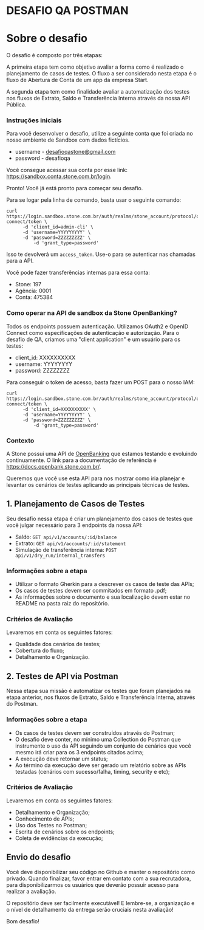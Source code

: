 # DESAFIO QA POSTMAN

# Sobre o desafio

O desafio é composto por três etapas:

A primeira etapa tem como objetivo avaliar a forma como é realizado o planejamento de casos de testes. O fluxo a ser considerado nesta etapa é o fluxo de Abertura de Conta de um app da empresa Start.

A segunda etapa tem como finalidade avaliar a automatização dos testes nos fluxos de Extrato, Saldo e Transferência Interna através da nossa API Pública.

### Instruções iniciais

Para você desenvolver o desafio, utilize a seguinte conta que foi criada no nosso ambiente de Sandbox com dados fictícios.

- username - desafioqastone@gmail.com
- password - desafioqa

Você consegue acessar sua conta por esse link: https://sandbox.conta.stone.com.br/login.

Pronto! Você já está pronto para começar seu desafio.

Para se logar pela linha de comando, basta usar o seguinte comando:

```
curl https://login.sandbox.stone.com.br/auth/realms/stone_account/protocol/openid-connect/token \
	  -d 'client_id=admin-cli' \
	  -d 'username=YYYYYYYYY' \
	  -d 'password=ZZZZZZZZZ' \
          -d 'grant_type=password'
```

Isso te devolverá um `access_token`. Use-o para se autenticar nas chamadas para a API.

Você pode fazer transferências internas para essa conta:  
- Stone: 197  
- Agência: 0001  
- Conta: 475384

### Como operar na API de sandbox da Stone OpenBanking?

Todos os endpoints possuem autenticação. Utilizamos OAuth2 e OpenID Connect como especificações de autenticação e autorização. Para o desafio de QA, criamos uma "client application" e um usuário para os testes:

- client_id: XXXXXXXXXX
- username: YYYYYYYY
- password: ZZZZZZZZ

Para conseguir o token de acesso, basta fazer um POST para o nosso IAM:

```
curl https://login.sandbox.stone.com.br/auth/realms/stone_account/protocol/openid-connect/token \
	  -d 'client_id=XXXXXXXXXX' \
	  -d 'username=YYYYYYYYY' \
	  -d 'password=ZZZZZZZZZ' \
          -d 'grant_type=password'
```

### Contexto

A Stone possui uma API de [OpenBanking](https://en.wikipedia.org/wiki/Open_banking) que estamos testando e evoluindo continuamente. O link para a documentação de referência é https://docs.openbank.stone.com.br/. 

Queremos que você use esta API para nos mostrar como iria planejar e levantar os cenários de testes aplicando as principais técnicas de testes.


## 1. Planejamento de Casos de Testes

Seu desafio nessa etapa é criar um planejamento dos casos de testes que você julgar necessário para 3 endpoints da nossa API:

- Saldo: `GET api/v1/accounts/:id/balance`
- Extrato: `GET api/v1/accounts/:id/statement`
- Simulação de transferência interna: `POST api/v1/dry_run/internal_transfers`

### Informações sobre a etapa

   - Utilizar o formato Gherkin para a descrever os casos de teste das APIs;
   - Os casos de testes devem ser commitados em formato .pdf;
   - As informações sobre o documento e sua localização devem estar no README na pasta raiz do repositório.

### Critérios de Avaliação

 Levaremos em conta os seguintes fatores:

   - Qualidade dos cenários de testes;
   - Cobertura do fluxo;
   - Detalhamento e Organização.


## 2. Testes de API via Postman

Nessa etapa sua missão é automatizar os testes que foram planejados na etapa anterior, nos fluxos de Extrato, Saldo e Transferência Interna, através do Postman.

### Informações sobre a etapa

  - Os casos de testes devem ser construídos através do Postman;
  - O desafio deve conter, no mínimo uma Collection do Postman que instrumente o uso da API seguindo um conjunto de cenários que você mesmo irá criar para os 3 endpoints citados acima;
  - A execução deve retornar um status;
  - Ao término da execução deve ser gerado um relatório sobre as APIs testadas (cenários com sucesso/falha, timing, security e etc);

### Critérios de Avaliação

 Levaremos em conta os seguintes fatores:
 
  - Detalhamento e Organização;
  - Conhecimento de APIs;
  - Uso dos Testes no Postman;
  - Escrita de cenários sobre os endpoints; 
  - Coleta de evidências da execução;


## Envio do desafio

Você deve disponibilizar seu código no Github e manter o repositório como privado. Quando finalizar, favor entrar em contato com a sua recrutadora, para disponibilizarmos os usuários que deverão possuir acesso para realizar a avaliação.

O repositório deve ser facilmente executável! E lembre-se, a organização e o nível de detalhamento da entrega serão cruciais nesta avaliação!

Bom desafio!


